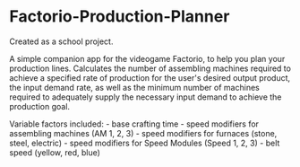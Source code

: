 # Factorio-Production-Planner

Created as a school project.

A simple companion app for the videogame Factorio, to help you plan your production lines.
Calculates the number of assembling machines required to achieve a specified rate of production for the user's desired output product, the input demand rate, as well as the minimum number of machines required to adequately supply the necessary input demand to achieve the production goal.

Variable factors included:
	- base crafting time
	- speed modifiers for assembling machines (AM 1, 2, 3)
	- speed modifiers for furnaces (stone, steel, electric)
	- speed modifiers for Speed Modules (Speed 1, 2, 3)
	- belt speed (yellow, red, blue)

